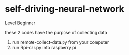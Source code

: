 # self-driving-neural-network
Level Beginner

these 2 codes have the purpose of collecting data
1. run remote-collect-data.py from your computer
2. run Rpi-car.py into raspberry pi
